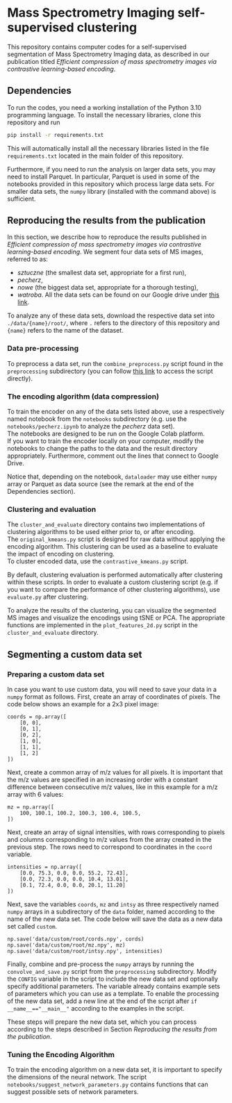 # Mass Spectrometry Imaging self-supervised clustering

This repository contains computer codes for a self-supervised segmentation of Mass Spectrometry Imaging data, as described in our publication titled *Efficient compression of mass spectrometry images via contrastive learning-based encoding*. 

## Dependencies 
To run the codes, you need a working installation of the Python 3.10 programming language. 
To install the necessary libraries, clone this repository and run 
```bash
pip install -r requirements.txt
```
This will automatically install all the necessary libraries listed in the file `requirements.txt` located in the main folder of this repository. 

Furthermore, if you need to run the analysis on larger data sets, you may need to install Parquet. In particular, Parquet is used in some of the notebooks provided in this repository which process large data sets. For smaller data sets, the `numpy` library (installed with the command above) is sufficient.   
## Reproducing the results from the publication
In this section, we describe how to reproduce the results published in *Efficient compression of mass spectrometry images via contrastive learning-based encoding*. We segment four data sets of MS images, referred to as:   
- *sztuczne* (the smallest data set, appropriate for a first run),
- *pecherz*,
- *nowe* (the biggest data set, appropriate for a thorough testing),
- *watroba*.
All the data sets can be found on our Google drive under [this link](https://drive.google.com/drive/folders/14cli_aVFAocVRCBk0GRllIJwUyj4OTOu?usp=sharing). 

To analyze any of these data sets, download the respective data set into `./data/{name}/root/`, where `.` refers to the directory of this repository and `{name}` refers to the name of the dataset.  
### Data pre-processing 
To preprocess a data set, run the `combine_preprocess.py` script found in the `preprocessing` subdirectory (you can follow [this link](https://github.com/kskrajny/MSI-Segmentation/blob/master/preprocessing/combine_preprocess.py) to access the script directly). 

### The encoding algorithm (data compression)
To train the encoder on any of the data sets listed above, use a respectively named notebook from the `notebooks` subdirectory (e.g. use the `notebooks/pecherz.ipynb` to analyze the *pecherz* data set).  
The notebooks are designed to be run on the Google Colab platform.  
If you want to train the encoder locally on your computer, modify the notebooks to change the paths to the data and the result directory appropriately. Furthermore, comment out the lines that connect to Google Drive.

Notice that, depending on the notebook, `dataloader` may use either `numpy` array or Parquet as data source (see the remark at the end of the Dependencies section).

### Clustering and evaluation
The `cluster_and_evaluate` directory contains two implementations of clustering algorithms to be used either prior to, or after encoding.  
The `original_kmeans.py` script is designed for raw data without applying the encoding algorithm. This clustering can be used as a baseline to evaluate the impact of encoding on clustering.  
To cluster encoded data, use the `contrastive_kmeans.py` script. 

By default, clustering evaluation is performed automatically after clustering within these scripts. 
In order to evaluate a custom clustering script (e.g. if you want to compare the performance of other clustering algorithms), use `evaluate.py` after clustering.

To analyze the results of the clustering, you can visualize the segmented MS images and visualize the encodings using tSNE or PCA. The appropriate functions are implemented in the `plot_features_2d.py` script in the `cluster_and_evaluate` directory.

## Segmenting a custom data set

### Preparing a custom data set
In case you want to use custom data, you will need to save your data in a `numpy` format as follows. First, create an array of coordinates of pixels. The code below shows an example for a 2x3 pixel image:
```
coords = np.array([
    [0, 0],
    [0, 1], 
    [0, 2],
    [1, 0],
    [1, 1],
    [1, 2]
])
```

Next, create a common array of m/z values for all pixels. It is important that the m/z values are specified in an increasing order with a constant difference between consecutive m/z values, like in this example for a m/z array with 6 values:
```
mz = np.array([
    100, 100.1, 100.2, 100.3, 100.4, 100.5,
])
```

Next, create an array of signal intensities, with rows corresponding to pixels and columns corresponding to m/z values from the array created in the previous step. The rows need to correspond to coordinates in the `coord` variable.   
```
intensities = np.array([
    [0.0, 75.3, 0.0, 0.0, 55.2, 72.43],
    [0.0, 72.3, 0.0, 0.0, 10.4, 13.01],
    [0.1, 72.4, 0.0, 0.0, 20.1, 11.20]
])
```

Next, save the variables `coords`, `mz` and `intsy` as three respectively named `numpy` arrays in a subdirectory of the `data` folder, named according to the name of the new data set. The code below will save the data as a new data set called `custom`. 
```
np.save('data/custom/root/cords.npy', cords)
np.save('data/custom/root/mz.npy', mz)
np.save('data/custom/root/intsy.npy', intensities)
```

Finally, combine and pre-process the `numpy` arrays by running the `convolve_and_save.py` script from the `preprocessing` subdirectory. Modify the `CONFIG` variable in the script to include the new data set and optionally specify additional parameters. The variable already contains example sets of parameters which you can use as a template. To enable the processing of the new data set, add a new line at the end of the script after `if __name__=="__main__"` according to the examples in the script. 

These steps will prepare the new data set, which you can process according to the steps described in Section *Reproducing the results from the publication*. 

### Tuning the Encoding Algorithm
To train the encoding algorithm on a new data set, it is important to specify the dimensions of the neural network. The script `notebooks/suggest_network_parameters.py` contains functions that can suggest possible sets of network parameters.  
